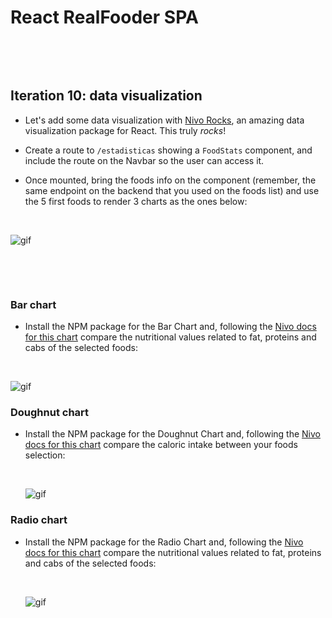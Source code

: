 # React RealFooder SPA

<p>&nbsp;</p>
<p>&nbsp;</p>

## Iteration 10: data visualization

- Let's add some data visualization with <a href="https://nivo.rocks/">Nivo Rocks</a>, an amazing data visualization package for React. This truly _rocks_!

- Create a route to `/estadisticas` showing a `FoodStats` component, and include the route on the Navbar so the user can access it.

- Once mounted, bring the foods info on the component (remember, the same endpoint on the backend that you used on the foods list) and use the 5 first foods to render 3 charts as the ones below: <p>&nbsp;</p>

![gif](https://res.cloudinary.com/ironhack-german/video/upload/e_loop/v1595349354/mov85.gif)
<p>&nbsp;</p>
<p>&nbsp;</p>

### Bar chart

- Install the NPM package for the Bar Chart and, following the <a href="https://nivo.rocks/bar/">Nivo docs for this chart</a> compare the nutritional values related to fat, proteins and cabs of the selected foods: <p>&nbsp;</p>

 ![gif](https://res.cloudinary.com/ironhack-german/image/upload/v1595403897/Captura_de_pantalla_2020-07-22_a_las_9.27.49.png)

### Doughnut chart

- Install the NPM package for the Doughnut Chart and, following the <a href="https://nivo.rocks/doughnut/">Nivo docs for this chart</a> compare the caloric intake between your foods selection: <p>&nbsp;</p>
 ![gif](https://res.cloudinary.com/ironhack-german/image/upload/v1595403897/Captura_de_pantalla_2020-07-22_a_las_9.28.08.png)

### Radio chart

- Install the NPM package for the Radio Chart and, following the <a href="https://nivo.rocks/radio/">Nivo docs for this chart</a> compare the nutritional values related to fat, proteins and cabs of the selected foods: <p>&nbsp;</p>
![gif](https://res.cloudinary.com/ironhack-german/image/upload/v1595403897/Captura_de_pantalla_2020-07-22_a_las_9.28.17.png)

